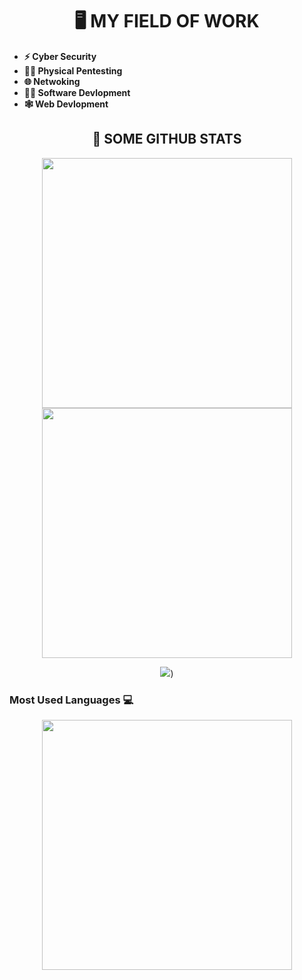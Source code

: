 <h1 align="center">🖥️ MY FIELD OF WORK</h1>

* **⚡ Cyber Security**
* **👨‍🔬 Physical Pentesting**
* **🌐 Netwoking**
* **👨‍💻 Software Devlopment**
* **🕸️ Web Devlopment**
<h2 align="center">📜 SOME GITHUB STATS </h1>

<p align = "center">
  <meta http-equiv="Pragma" content="no-cache">
  <img src = "https://github-readme-stats.vercel.app/api?username=Fabelt14&show_icons=true&theme=dark&hide_border=true&include_all_commits=true" width = 400>
  <img src = "https://github-readme-streak-stats.herokuapp.com?user=Fabelt14&theme=dark&hide_border=true" width = 400>
</p>


<p align = "center">
<img src = "https://github-profile-trophy.vercel.app/?username=Fabelt14&theme=onedark">)
</p>


### Most Used Languages 💻
<p align = "center">
<img src = "Top Langs](https://github-readme-stats.vercel.app/api/top-langs/?username=Fabelt14&layout=compact&theme=midnight-purple" width = 400>
</p>
